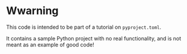 
# Wwarning
This code is intended to be part of a tutorial on `pyproject.toml`.

It contains a sample Python project with no real functionality,
and is not meant as an example of good code!